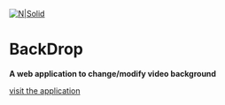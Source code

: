 [![N|Solid](https://i.imgur.com/J0Zd4l6.jpg)](https://cluster-11.vercel.app/)

# BackDrop

**A web application to change/modify video background**

[visit the application](_backdrop.vercel.app_)
